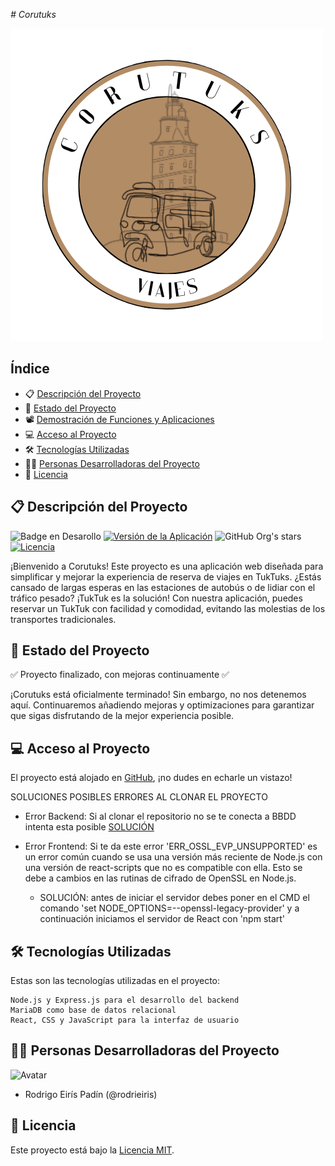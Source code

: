 <em># Corutuks</em>

![TukTuk Logo](https://github.com/reirisp/Corutuks/blob/main/corutuks.png)

## Índice
- :clipboard: [Descripción del Proyecto](#descripción-del-proyecto)
- :construction: [Estado del Proyecto](#estado-del-proyecto)
- :film_projector: [Demostración de Funciones y Aplicaciones](#demostración-de-funciones-y-aplicaciones)
- :computer: [Acceso al Proyecto](#acceso-al-proyecto)
- :hammer_and_wrench: [Tecnologías Utilizadas](#tecnologías-utilizadas)
- :man_technologist: [Personas Desarrolladoras del Proyecto](#personas-desarrolladoras-del-proyecto)
- :page_with_curl: [Licencia](#licencia)

## :clipboard: Descripción del Proyecto
![Badge en Desarollo](https://img.shields.io/badge/STATUS-EN%20DESAROLLO-green)
[![Versión de la Aplicación](https://img.shields.io/badge/versión-1.0.0-blue.svg)](https://semver.org)
![GitHub Org's stars](https://img.shields.io/github/stars/camilafernanda?style=social)
[![Licencia](https://img.shields.io/badge/licencia-MIT-blue.svg)](https://opensource.org/licenses/MIT)

¡Bienvenido a Corutuks! Este proyecto es una aplicación web diseñada para simplificar y mejorar la experiencia de reserva de viajes en TukTuks. ¿Estás cansado de largas esperas en las estaciones de autobús o de lidiar con el tráfico pesado? ¡TukTuk es la solución! Con nuestra aplicación, puedes reservar un TukTuk con facilidad y comodidad, evitando las molestias de los transportes tradicionales.

## :construction: Estado del Proyecto
:white_check_mark: Proyecto finalizado, con mejoras continuamente :white_check_mark:

¡Corutuks está oficialmente terminado! Sin embargo, no nos detenemos aquí. Continuaremos añadiendo mejoras y optimizaciones para garantizar que sigas disfrutando de la mejor experiencia posible.

## :computer: Acceso al Proyecto
El proyecto está alojado en [GitHub](https://github.com/reirisp/Corutuks/), ¡no dudes en echarle un vistazo!

SOLUCIONES POSIBLES ERRORES AL CLONAR EL PROYECTO
- Error Backend: Si al clonar el repositorio no se te conecta a BBDD intenta esta posible [SOLUCIÓN](https://stackoverflow.com/questions/51008807/nodejs-mysql-client-does-not-support-authentication-protocol)

- Error Frontend: Si te da este error 'ERR_OSSL_EVP_UNSUPPORTED' es un error común cuando se usa una versión más reciente de Node.js con una versión de react-scripts que no es compatible con ella. Esto se debe a cambios en las rutinas de cifrado de OpenSSL en Node.js.
    - SOLUCIÓN: antes de iniciar el servidor debes poner en el CMD el comando 'set NODE_OPTIONS=--openssl-legacy-provider' y a continuación iniciamos el servidor de React con 'npm start'


## :hammer_and_wrench: Tecnologías Utilizadas
Estas son las tecnologías utilizadas en el proyecto:

    Node.js y Express.js para el desarrollo del backend
    MariaDB como base de datos relacional
    React, CSS y JavaScript para la interfaz de usuario

## :man_technologist: Personas Desarrolladoras del Proyecto
![Avatar](https://avatars.githubusercontent.com/u/145001101?s=400&u=da865e0deef887b6282125d03802d744b0e0cb40&v=4)
- Rodrigo Eirís Padín (@rodrieiris)

## :page_with_curl: Licencia
Este proyecto está bajo la [Licencia MIT](https://github.com/reirisp/Corutuks/blob/main/LICENSE).
